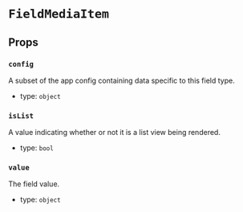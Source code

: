`FieldMediaItem`
================



Props
-----

### `config`

A subset of the app config containing data specific to this field type.

- type: `object`


### `isList`

A value indicating whether or not it is a list view being rendered.

- type: `bool`


### `value`

The field value.

- type: `object`

